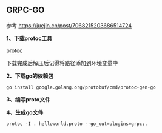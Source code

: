 ## GRPC-GO

参考 https://juejin.cn/post/7068215203686514724

**1、下载protoc工具**

[protoc](https://github.com/protocolbuffers/protobuf/releases)

下载完成后解压后记得将路径添加到环境变量中


**2、下载go的依赖包**
```shell
go install google.golang.org/protobuf/cmd/protoc-gen-go
```

**3、编写proto文件**

**4、生成go文件**
```shell
protoc -I . helloworld.proto --go_out=plugins=grpc:.
```
